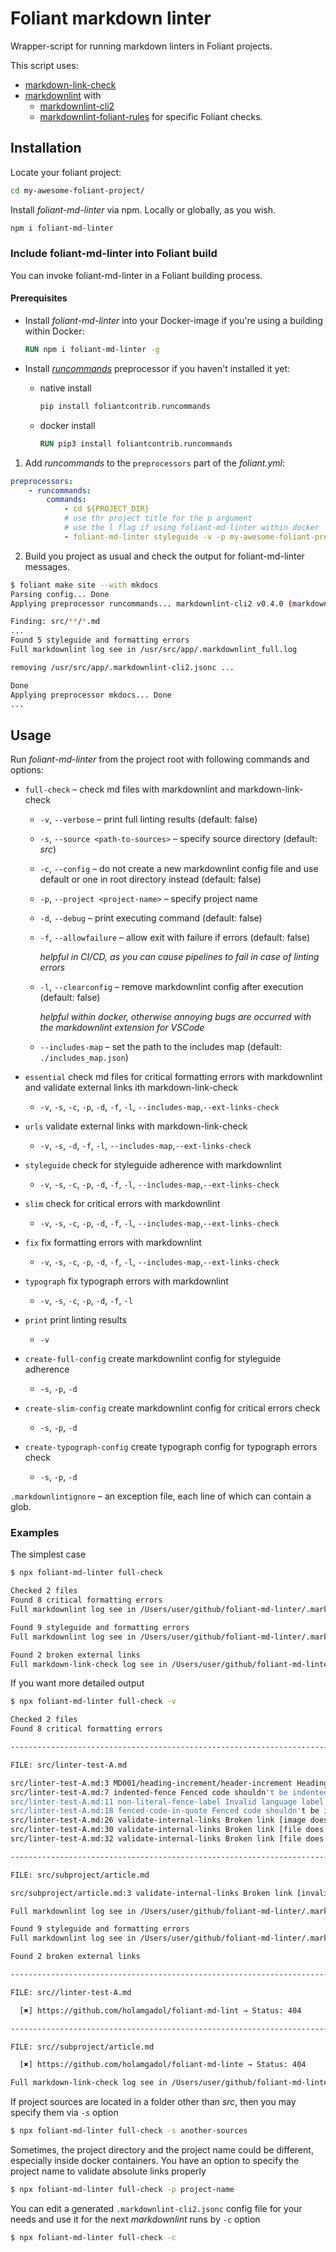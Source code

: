 # Foliant markdown linter

Wrapper-script for running markdown linters in Foliant projects.

This script uses:
- [markdown-link-check](https://github.com/tcort/markdown-link-check)
- [markdownlint](https://github.com/DavidAnson/markdownlint) with
  - [markdownlint-cli2](https://github.com/DavidAnson/markdownlint-cli2)
  - [markdownlint-foliant-rules](https://github.com/holamgadol/markdownlint-foliant-rules)
  for specific Foliant checks.

## Installation

Locate your foliant project:

```bash
cd my-awesome-foliant-project/
```

Install _foliant-md-linter_ via npm. Locally or globally, as you wish.

```bash
npm i foliant-md-linter
```

### Include foliant-md-linter into Foliant build

You can invoke foliant-md-linter in a Foliant building process.

#### Prerequisites

- Install _foliant-md-linter_ into your Docker-image if you're using a building within Docker:

  ```dockerfile
  RUN npm i foliant-md-linter -g
  ```

- Install [_runcommands_](https://foliant-docs.github.io/docs/preprocessors/runcommands/) preprocessor
if you haven't installed it yet:

    - native install

      ```bash
      pip install foliantcontrib.runcommands
      ```

    - docker install

      ```dockerfile
      RUN pip3 install foliantcontrib.runcommands
      ```

1. Add _runcommands_ to the `preprocessors` part of the _foliant.yml_:

  ```yml
  preprocessors:
      - runcommands:
          commands:
              - cd ${PROJECT_DIR}
              # use thr project title for the p argument
              # use the l flag if using foliant-md-linter within docker
              - foliant-md-linter styleguide -v -p my-awesome-foliant-project -s src -l
  ```

2. Build you project as usual and check the output for foliant-md-linter messages.

  ```bash
  $ foliant make site --with mkdocs
  Parsing config... Done
  Applying preprocessor runcommands... markdownlint-cli2 v0.4.0 (markdownlint v0.25.1)

  Finding: src/**/*.md
  ...
  Found 5 styleguide and formatting errors
  Full markdownlint log see in /usr/src/app/.markdownlint_full.log

  removing /usr/src/app/.markdownlint-cli2.jsonc ...

  Done
  Applying preprocessor mkdocs... Done
  ...
  ```

## Usage

Run _foliant-md-linter_ from the project root with following commands and options:

- `full-check` – check md files with markdownlint and markdown-link-check
    - `-v`, `--verbose` – print full linting results (default: false)
    - `-s`, `--source <path-to-sources>` – specify source directory (default: _src_)
    - `-c`, `--config` – do not create a new markdownlint config file and use default or one in root directory instead (default: false)
    - `-p`, `--project <project-name>` – specify project name
    - `-d`, `--debug` – print executing command (default: false)
    - `-f`, `--allowfailure` – allow exit with failure if errors (default: false)

      _helpful in CI/CD, as you can cause pipelines to fail in case of linting errors_

    - `-l`, `--clearconfig` – remove markdownlint config after execution (default: false)

      _helpful within docker, otherwise annoying bugs are occurred with the markdownlint extension for VSCode_

    - `--includes-map` – set the path to the includes map (default: `./includes_map.json`)

- `essential` check md files for critical formatting errors with markdownlint and validate external links ith markdown-link-check
  - `-v`, `-s`, `-c`, `-p`, `-d`, `-f`, `-l`, `--includes-map`,`--ext-links-check`
- `urls` validate external links with markdown-link-check
    - `-v`, `-s`, `-d`, `-f`, `-l`, `--includes-map`,`--ext-links-check`
- `styleguide` check for styleguide adherence with markdownlint
    - `-v`, `-s`, `-c`, `-p`, `-d`, `-f`, `-l`, `--includes-map`,`--ext-links-check`
- `slim` check for critical errors with markdownlint
    - `-v`, `-s`, `-c`, `-p`, `-d`, `-f`, `-l`, `--includes-map`,`--ext-links-check`
- `fix` fix formatting errors with markdownlint
    - `-v`, `-s`, `-c`, `-p`, `-d`, `-f`, `-l`, `--includes-map`,`--ext-links-check`
- `typograph` fix typograph errors with markdownlint
    - `-v`, `-s`, `-c`, `-p`, `-d`, `-f`, `-l`
- `print` print linting results
    - `-v`
- `create-full-config` create markdownlint config for styleguide adherence
    - `-s`, `-p`, `-d`
- `create-slim-config` create markdownlint config for critical errors check
    - `-s`, `-p`, `-d`
- `create-typograph-config` create typograph config for typograph errors check
    - `-s`, `-p`, `-d`

`.markdownlintignore` – an exception file, each line of which can contain a glob.

### Examples

The simplest case

```bash
$ npx foliant-md-linter full-check

Checked 2 files
Found 8 critical formatting errors
Full markdownlint log see in /Users/user/github/foliant-md-linter/.markdownlint_slim.log

Found 9 styleguide and formatting errors
Full markdownlint log see in /Users/user/github/foliant-md-linter/.markdownlint_full.log

Found 2 broken external links
Full markdown-link-check log see in /Users/user/github/foliant-md-linter/.markdownlinkcheck.log

```

If you want more detailed output

```bash
$ npx foliant-md-linter full-check -v

Checked 2 files
Found 8 critical formatting errors

--------------------------------------------------------------------------------

FILE: src/linter-test-A.md

src/linter-test-A.md:3 MD001/heading-increment/header-increment Heading levels should only increment by one level at a time [Expected: h2; Actual: h3]
src/linter-test-A.md:7 indented-fence Fenced code shouldn't be indented by 1 to 3 spaces [Context: "   ```bash"]
src/linter-test-A.md:11 non-literal-fence-label Invalid language label in fenced code block
src/linter-test-A.md:18 fenced-code-in-quote Fenced code shouldn't be in quote
src/linter-test-A.md:26 validate-internal-links Broken link [image does not exist] [Context: "/red-circle.png"]
src/linter-test-A.md:30 validate-internal-links Broken link [file does not exist] [Context: "/another-project/subproject/article"]
src/linter-test-A.md:32 validate-internal-links Broken link [file does not exist] [Context: "/another-project/subproject/article#anchor"]

--------------------------------------------------------------------------------

FILE: src/subproject/article.md

src/subproject/article.md:3 validate-internal-links Broken link [invalid local anchor] [Context: "#anchor"]

Full markdownlint log see in /Users/user/github/foliant-md-linter/.markdownlint_slim.log

Found 9 styleguide and formatting errors
Full markdownlint log see in /Users/user/github/foliant-md-linter/.markdownlint_full.log

Found 2 broken external links

--------------------------------------------------------------------------------

FILE: src//linter-test-A.md

  [✖] https://github.com/holamgadol/foliant-md-lint → Status: 404

--------------------------------------------------------------------------------

FILE: src//subproject/article.md

  [✖] https://github.com/holamgadol/foliant-md-linte → Status: 404

Full markdown-link-check log see in /Users/user/github/foliant-md-linter/.markdownlinkcheck.log
```

If project sources are located in a folder other than _src_, then you may specify them via `-s` option

```bash
$ npx foliant-md-linter full-check -s another-sources
```

Sometimes, the project directory and the project name could be different, especially inside docker containers.
You have an option to specify the project name to validate absolute links properly

```bash
$ npx foliant-md-linter full-check -p project-name
```

You can edit a generated `.markdownlint-cli2.jsonc` config file for your needs
and use it for the next _markdownlint_ runs by `-c` option

```bash
$ npx foliant-md-linter full-check -c
```
